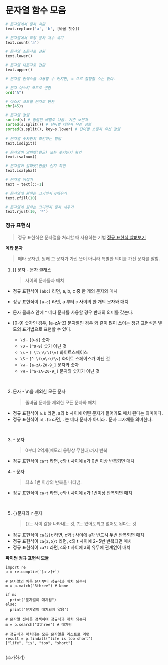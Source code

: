 # 문자열 함수 모음

```python
# 문자열에서 문자 치환
text.replace('a', 'b', [바꿀 횟수])

# 문자열에서 특정 문자 개수 세기
text.count('a')

# 문자열 소문자로 전환
text.lower()

# 문자열 대문자로 전환
text.upper()

# 문자열 인덱스를 사용할 수 있지만, = 으로 할당할 수는 없다.

# 문자 아스키 코드로 변환
ord("A")

# 아스키 코드를 문자로 변환
chr(45)s

# 문자열 정렬
sorted(s) # 정렬된 배열로 나옴. 기준 소문자
sorted(s.split()) # 단어별 대문자 우선 정렬
sorted(s.split(), key=s.lower) # 단어별 소문자 우선 정렬

# 문자열 숫자인지 확인하는 방법
text.isdigit()

# 문자열이 알파벳(한글) 또는 숫자인지 확인
text.isalnum()

# 문자열이 알파벳(한글) 인지 확인
text.isalpha()

# 문자열 뒤집기
text = text[::-1]

# 문자열에 원하는 크기까지 0채우기
text.zfill(10)

# 문자열에 원하는 크기까지 문자 채우기
text.rjust(10, '*')

```

### 정규 표현식

> 정규 표현식은 문자열을 처리할 때 사용하는 기법
> [정규 표현식 살펴보기](https://wikidocs.net/1642)

**메타 문자**

> 메타 문자란, 원래 그 문자가 가진 뜻이 아니라 특별한 의미를 가진 문자를 말함.

1. [] 문자 - 문자 클래스
   > 사이의 문자들과 매치

- 정규 표현식이 `[abc]` 라면, a, b, c 중 한 개의 문자와 매치
- 정규 표현식이 `[a-c]` 라면, a 부터 c 사이의 한 개의 문자와 매치
- 문자 클래스 안에 `^` 메타 문자를 사용할 경우 반대의 의미를 갖는다.

- [0-9] 숫자인 경우, [a-zA-Z] 문자열인 경우 와 같이 많이 쓰이는 정규 표현식은 별도의 표기법으로 표현할 수 있다.
  - `\d` - `[0-9]` 숫자
  - `\D` - `[^0-9]` 숫가 아닌 것
  - `\s` - `[ \t\n\r\f\v]` 화이트스페이스
  - `\S` - `[^ \t\n\r\f\v]` 화이트 스페이스가 아닌 것
  - `\w` - `[a-zA-Z0-9_]` 문자와 숫자
  - `\W` - `[^a-zA-Z0-9_]` 문자와 숫자가 아닌 것

<br>

2. 문자 - \n을 제외한 모든 문자
   > 줄바꿈 문자를 제외한 모든 문자와 매치

- 정규 표현식이 `a.b` 라면, a와 b 사이에 어떤 문자가 들어가도 매치 된다는 의미이다.
- 정규 표현식이 `a[.]b` 라면, . 는 메타 문자가 아니라 . 문자 그자체를 의미한다.

<br>

3. `*` 문자

   > 0부터 2억개(메모리 용량상 무한대)까지 반복

- 정규 표현식이 `ca*t` 라면, c와 t 사이에 a가 0번 이상 반복되면 매치

4. `+` 문자
   > 최소 1번 이상의 반복을 나타냄.

- 정규 표현식이 `ca+t` 라면, c와 t 사이에 a가 1번이상 반복되면 매치

<br>

5. `{}`문자와 `?` 문자
   > {}는 사이 값을 나타내는 것, ?는 있어도되고 없어도 된다는 것

- 정규 표현식이 `ca{2}t` 라면, c와 t 사이에 a가 반드시 두번 반복되면 매치
- 정규 표현식이 `ca{2,5}t` 라면, c와 t 사이에 2~5번 반복되면 매치
- 정규 표현식이 `ca?t` 라면, c와 t 사이에 a의 유무에 관계없이 매치

**파이썬 정규 표현식 모듈**

```
import re
p = re.complie(`[a-z]+`)

# 문자열의 처음 문자부터 정규식과 매치 되는지
m = p.match("3three") # None

if m:
  print("문자열이 매치됨")
else:
  print("문자열이 매치되지 않음")

# 문자열 전체를 검색하여 정규식과 매치 되는지
m = p.search("3three") # 매치됨

# 정규식과 매치되는 모든 문자열을 리스트로 리턴
result = p.findall("life is too short")
["life", "is", "too", "short"]


```

(추가하기)
